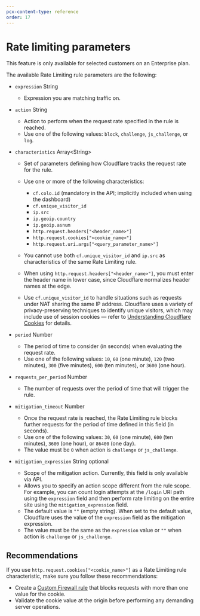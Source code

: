 ```yaml
---
pcx-content-type: reference
order: 17
---
```


# Rate limiting parameters

<Aside type='warning' header='Important'>

This feature is only available for selected customers on an Enterprise plan.

</Aside>

The available Rate Limiting rule parameters are the following:

<Definitions>

- `expression` <Type>String</Type>
     - Expression you are matching traffic on.

- `action` <Type>String</Type>
    - Action to perform when the request rate specified in the rule is reached.
    - Use one of the following values: `block`, `challenge`, `js_challenge`, or `log`.

- `characteristics` <Type>Array&lt;String&gt;</Type>

    - Set of parameters defining how Cloudflare tracks the request rate for the rule.
    - Use one or more of the following characteristics:

        - `cf.colo.id` (mandatory in the API; implicitly included when using the dashboard)
        - `cf.unique_visitor_id`
        - `ip.src`
        - `ip.geoip.country`
        - `ip.geoip.asnum`
        - `http.request.headers["<header_name>"]`
        - `http.request.cookies["<cookie_name>"]`
        - `http.request.uri.args["<query_parameter_name>"]`

    - You cannot use both `cf.unique_visitor_id` and `ip.src` as characteristics of the same Rate Limiting rule.

    - When using `http.request.headers["<header_name>"]`, you must enter the header name in lower case, since Cloudflare normalizes header names at the edge.

    - <Aside type="note">

      Use `cf.unique_visitor_id` to handle situations such as requests under NAT sharing the same IP address. Cloudflare uses a variety of privacy-preserving techniques to identify unique visitors, which may include use of session cookies — refer to [Understanding Cloudflare Cookies](https://support.cloudflare.com/hc/articles/200170156) for details.

      </Aside>

- `period` <Type>Number</Type>
    - The period of time to consider (in seconds) when evaluating the request rate.
    - Use one of the following values: `10`, `60` (one minute), `120` (two minutes), `300` (five minutes), `600` (ten minutes), or `3600` (one hour).

- `requests_per_period` <Type>Number</Type>
    - The number of requests over the period of time that will trigger the rule.

- `mitigation_timeout` <Type>Number</Type>
    - Once the request rate is reached, the Rate Limiting rule blocks further requests for the period of time defined in this field (in seconds).
    - Use one of the following values: `30`, `60` (one minute), `600` (ten minutes), `3600` (one hour), or `86400` (one day).
    - The value must be `0` when action is `challenge` or `js_challenge`.

- `mitigation_expression` <Type>String</Type> <PropMeta>optional</PropMeta>
    - Scope of the mitigation action. Currently, this field is only available via API.
    - Allows you to specify an action scope different from the rule scope. For example, you can count login attempts at the `/login` URI path using the `expression` field and then perform rate limiting on the entire site using the `mitigation_expression` field.
    - The default value is `""` (empty string). When set to the default value, Cloudflare uses the value of the `expression` field as the mitigation expression.
    - The value must be the same as the `expression` value or `""` when action is `challenge` or `js_challenge`.

</Definitions>

## Recommendations

If you use `http.request.cookies["<cookie_name>"]` as a Rate Limiting rule characteristic, make sure you follow these recommendations:

* Create a [Custom Firewall rule](/custom-rules/custom-firewall) that blocks requests with more than one value for the cookie.
* Validate the cookie value at the origin before performing any demanding server operations.
